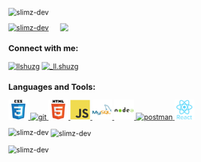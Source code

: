 <p align="left"> <img src="https://komarev.com/ghpvc/?username=slimz-dev&label=Profile%20views&color=0e75b6&style=flat" alt="slimz-dev" /> </p>
<img align="right" width="400" src="https://i.pinimg.com/originals/48/a1/8c/48a18c791d1254ce7b85a21b4396e1d1.gif"/>
<p align="left"> <a href="https://github.com/ryo-ma/github-profile-trophy"><img src="https://github-profile-trophy.vercel.app/?username=slimz-dev" alt="slimz-dev" /></a> </p>

<h3 align="left">Connect with me:</h3>
<p align="left">
<a href="https://fb.com/llshuzg" target="blank"><img align="center" src="https://raw.githubusercontent.com/rahuldkjain/github-profile-readme-generator/master/src/images/icons/Social/facebook.svg" alt="llshuzg" height="30" width="40" /></a>
<a href="https://instagram.com/_ll.shuzg" target="blank"><img align="center" src="https://raw.githubusercontent.com/rahuldkjain/github-profile-readme-generator/master/src/images/icons/Social/instagram.svg" alt="_ll.shuzg" height="30" width="40" /></a>
</p>

<h3 align="left">Languages and Tools:</h3>
<p align="left"> <a href="https://www.w3schools.com/css/" target="_blank" rel="noreferrer"> <img src="https://raw.githubusercontent.com/devicons/devicon/master/icons/css3/css3-original-wordmark.svg" alt="css3" width="40" height="40"/> </a> <a href="https://git-scm.com/" target="_blank" rel="noreferrer"> <img src="https://www.vectorlogo.zone/logos/git-scm/git-scm-icon.svg" alt="git" width="40" height="40"/> </a> <a href="https://www.w3.org/html/" target="_blank" rel="noreferrer"> <img src="https://raw.githubusercontent.com/devicons/devicon/master/icons/html5/html5-original-wordmark.svg" alt="html5" width="40" height="40"/> </a> <a href="https://developer.mozilla.org/en-US/docs/Web/JavaScript" target="_blank" rel="noreferrer"> <img src="https://raw.githubusercontent.com/devicons/devicon/master/icons/javascript/javascript-original.svg" alt="javascript" width="40" height="40"/> </a> <a href="https://www.mysql.com/" target="_blank" rel="noreferrer"> <img src="https://raw.githubusercontent.com/devicons/devicon/master/icons/mysql/mysql-original-wordmark.svg" alt="mysql" width="40" height="40"/> </a> <a href="https://nodejs.org" target="_blank" rel="noreferrer"> <img src="https://raw.githubusercontent.com/devicons/devicon/master/icons/nodejs/nodejs-original-wordmark.svg" alt="nodejs" width="40" height="40"/> </a> <a href="https://postman.com" target="_blank" rel="noreferrer"> <img src="https://www.vectorlogo.zone/logos/getpostman/getpostman-icon.svg" alt="postman" width="40" height="40"/> </a> <a href="https://reactjs.org/" target="_blank" rel="noreferrer"> <img src="https://raw.githubusercontent.com/devicons/devicon/master/icons/react/react-original-wordmark.svg" alt="react" width="40" height="40"/> </a> </p>

<p><img align="left" src="https://github-readme-stats.vercel.app/api/top-langs?username=slimz-dev&show_icons=true&locale=en&layout=compact" alt="slimz-dev" /></p>

<p>&nbsp;<img align="center" src="https://github-readme-stats.vercel.app/api?username=slimz-dev&show_icons=true&locale=en" alt="slimz-dev" /></p>

<p><img align="center" src="https://github-readme-streak-stats.herokuapp.com/?user=slimz-dev&" alt="slimz-dev" /></p>
